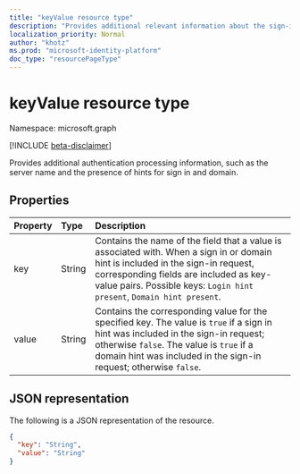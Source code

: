 ```yaml
---
title: "keyValue resource type"
description: "Provides additional relevant information about the sign-in request"
localization_priority: Normal
author: "khotz"
ms.prod: "microsoft-identity-platform"
doc_type: "resourcePageType"
---
```


# keyValue resource type

Namespace: microsoft.graph

[!INCLUDE [beta-disclaimer](../../includes/beta-disclaimer.md)]

Provides additional authentication processing information, such as the server name and the presence of hints for sign in and domain.

## Properties

| Property     | Type        | Description |
|:-------------|:------------|:------------|
|key|String|Contains the name of the field that a value is associated with. When a sign in or domain hint is included in the sign-in request, corresponding fields are included as key-value pairs. Possible keys: `Login hint present`, `Domain hint present`.|
|value|String|Contains the corresponding value for the specified key. The value is `true` if a sign in hint was included in the sign-in request; otherwise `false`. The value is `true` if a domain hint was included in the sign-in request; otherwise `false`.|

## JSON representation

The following is a JSON representation of the resource.

<!-- {
  "blockType": "resource",
  "optionalProperties": [

  ],
  "@odata.type": "microsoft.graph.keyValue",
  "baseType": null
}-->

```json
{
  "key": "String",
  "value": "String"
}
```

<!-- uuid: 16cd6b66-4b1a-43a1-adaf-3a886856ed98
2019-02-04 14:57:30 UTC -->
<!-- {
  "type": "#page.annotation",
  "description": "keyValue resource",
  "keywords": "",
  "section": "documentation",
  "tocPath": "",
  "suppressions": []
}
-->
